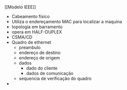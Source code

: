 [[Modelo IEEE]]
* Cabeamento físico
* Utiliza o endereçamento MAC para localizar a maquina
* topologia em barramento
* opera em HALF-DUPLEX
* CSMA/CD
* Quadro de ethernet
	* preambulo
	* endereço de destino
	* endereço de origem
	* dados
		* dado do cliente
		* dados de comunicação
	* sequencia de verificação do quadro
*  